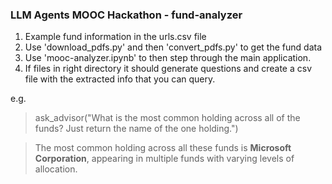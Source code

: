 ### LLM Agents MOOC Hackathon - fund-analyzer

1. Example fund information in the urls.csv file
2. Use 'download_pdfs.py' and then 'convert_pdfs.py' to get the fund data
3. Use 'mooc-analyzer.ipynb' to then step through the main application.
4. If files in right directory it should generate questions and create a csv file with the extracted info that you can query.

e.g. 


> ask_advisor("What is the most common holding across all of the funds? Just return the name of the one holding.")

> The most common holding across all these funds is **Microsoft Corporation**, appearing in multiple funds with varying levels of allocation.

